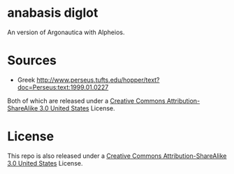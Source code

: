 # anabasis diglot

An version of Argonautica with Alpheios. 



# Sources


* Greek <http://www.perseus.tufts.edu/hopper/text?doc=Perseus:text:1999.01.0227>

Both of which are released under a [Creative Commons Attribution-ShareAlike 3.0 United States](http://creativecommons.org/licenses/by-sa/3.0/us/) License. 

# License

This repo is also released under a [Creative Commons Attribution-ShareAlike 3.0 United States](http://creativecommons.org/licenses/by-sa/3.0/us/) License.